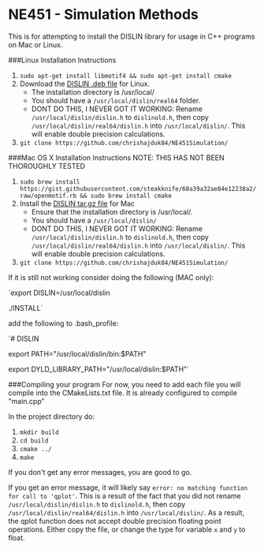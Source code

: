 # NE451 - Simulation Methods

This is for attempting to install the DISLIN library for usage in C++ programs
on Mac or Linux.

###Linux Installation Instructions
1. `sudo apt-get install libmotif4 && sudo apt-get install cmake`
2. Download the [DISLIN .deb file](http://www.mps.mpg.de/dislin/linux) for Linux.
    * The installation directory is /usr/local/
    * You should have a `/usr/local/dislin/real64` folder.
    * DONT DO THIS, I NEVER GOT IT WORKING: Rename `/usr/local/dislin/dislin.h` to `dislinold.h`, then copy `/usr/local/dislin/real64/dislin.h` into `/usr/local/dislin/`. This will enable double precision calculations.
3. `git clone https://github.com/chrishajduk84/NE451Simulation/`

###Mac OS X Installation Instructions
NOTE: THIS HAS NOT BEEN THOROUGHLY TESTED

1. `sudo brew install https://gist.githubusercontent.com/steakknife/60a39a32ae84e12238a2/raw/openmotif.rb && sudo brew install cmake`
2. Install the [DISLIN tar.gz file](http://www.mps.mpg.de/dislin/mac-osx-darwin) for Mac
    * Ensure that the installation directory is /usr/local/.
    * You should have a `/usr/local/dislin/`
    * DONT DO THIS, I NEVER GOT IT WORKING: Rename `/usr/local/dislin/dislin.h` to `dislinold.h`, then copy `/usr/local/dislin/real64/dislin.h` into `/usr/local/dislin/`. This will enable double precision calculations.
3. `git clone https://github.com/chrishajduk84/NE451Simulation/`

If it is still not working consider doing the following (MAC only):

`export DISLIN=/usr/local/dislin

./INSTALL`

add the following to .bash_profile:

`# DISLIN

export PATH="/usr/local/dislin/bin:$PATH"

export DYLD_LIBRARY_PATH="/usr/local/dislin:$PATH"`

###Compiling your program
For now, you need to add each file you will compile into the CMakeLists.txt
file. It is already configured to compile "main.cpp"

In the project directory do:

1. `mkdir build`
2. `cd build`
3. `cmake ../`
4. `make`

If you don't get any error messages, you are good to go.

If you get an error message, it will likely say `error: no matching function for call to 'qplot'`. This is a result of the fact that you did not rename `/usr/local/dislin/dislin.h` to `dislinold.h`, then copy `/usr/local/dislin/real64/dislin.h` into `/usr/local/dislin/`. As a result, the qplot function does not accept double precision floating point operations. Either copy the file, or change the type for variable `x` and `y` to float.

